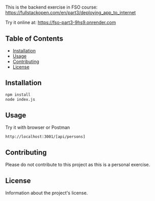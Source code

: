 # 

This is the backend exercise in FSO course: https://fullstackopen.com/en/part3/deploying_app_to_internet

Try it online at:
https://fso-part3-9hs9.onrender.com

## Table of Contents

- [Installation](#installation)
- [Usage](#usage)
- [Contributing](#contributing)
- [License](#license)

## Installation

```bash
npm install
node index.js
```

## Usage

Try it with browser or Postman
```
http://localhost:3001/[api/persons]
```

## Contributing

Please do not contribute to this project as this is a personal exercise.

## License

Information about the project's license.
